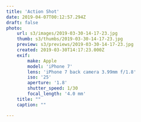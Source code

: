 ```yaml
---
title: 'Action Shot'
date: 2019-04-07T00:12:57.294Z
draft: false
photo:
    url: s3/images/2019-03-30-14-17-23.jpg
    thumb: s3/thumbs/2019-03-30-14-17-23.jpg
    preview: s3/previews/2019-03-30-14-17-23.jpg
    created: 2019-03-30T14:17:23.000Z
    exif:
        make: Apple
        model: 'iPhone 7'
        lens: 'iPhone 7 back camera 3.99mm f/1.8'
        iso: '25'
        aperture: '1.8'
        shutter_speed: 1/30
        focal_length: '4.0 mm'
    title: ""
    caption: ""

---
```

